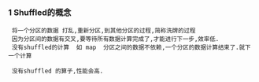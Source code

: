  ### 1   Shuffled的概念
 ```$txt
  将一个分区的数据 打乱,重新分区,到其他分区的过程,简称洗牌的过程
  因为分区间的数据有交叉,要等待所有数据计算完成了,才能进行下一步,效率低.
  没有shuffled的计算  如 map  分区之间的数据不依赖,一个分区的数据计算结束了.就下一个计算
  
  没有shuffled 的算子,性能会高.
```
  
  